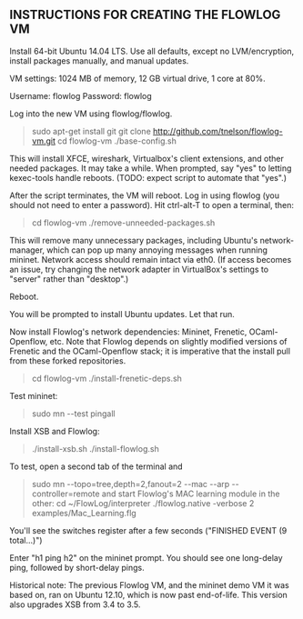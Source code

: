 INSTRUCTIONS FOR CREATING THE FLOWLOG VM
----------------------------------------

Install 64-bit Ubuntu 14.04 LTS. Use all defaults, except no LVM/encryption,
install packages manually, and manual updates. 

VM settings: 1024 MB of memory, 12 GB virtual drive, 1 core at 80%.

Username: flowlog
Password: flowlog

Log into the new VM using flowlog/flowlog.

> sudo apt-get install git
> git clone http://github.com/tnelson/flowlog-vm.git
> cd flowlog-vm
> ./base-config.sh

This will install XFCE, wireshark, Virtualbox's client extensions, and other
needed packages. It may take a while. When prompted, say "yes" to letting
kexec-tools handle reboots. (TODO: expect script to automate that "yes".)

After the script terminates, the VM will reboot. Log in using flowlog (you
should not need to enter a password). Hit ctrl-alt-T to open a terminal, then:

> cd flowlog-vm
> ./remove-unneeded-packages.sh 

This will remove many unnecessary packages, including Ubuntu's
network-manager, which can pop up many annoying messages when running mininet.
Network access should remain intact via eth0. (If access becomes an issue, try
changing the network adapter in VirtualBox's settings to "server" rather than
"desktop".)

Reboot.

You will be prompted to install Ubuntu updates. Let that run.

Now install Flowlog's network dependencies: Mininet, Frenetic, OCaml-Openflow,
etc. Note that Flowlog depends on slightly modified versions of Frenetic and
the OCaml-Openflow stack; it is imperative that the install pull from these
forked repositories.

> cd flowlog-vm
> ./install-frenetic-deps.sh

Test mininet: 
> sudo mn --test pingall

Install XSB and Flowlog:
> ./install-xsb.sh
> ./install-flowlog.sh

To test, open a second tab of the terminal and
> sudo mn --topo=tree,depth=2,fanout=2 --mac --arp --controller=remote
and start Flowlog's MAC learning module in the other:
> cd ~/FlowLog/interpreter
> ./flowlog.native -verbose 2 examples/Mac_Learning.flg

You'll see the switches register after a few seconds ("FINISHED EVENT (9 total...)")

Enter "h1 ping h2" on the mininet prompt. You should see one long-delay ping,
followed by short-delay pings.

Historical note: The previous Flowlog VM, and the mininet demo VM it was based
on, ran on Ubuntu 12.10, which is now past end-of-life. This version also
upgrades XSB from 3.4 to 3.5.


